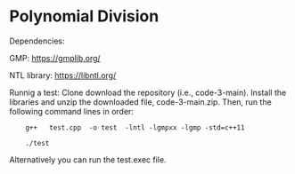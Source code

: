 # Polynomial Division

Dependencies:

GMP: https://gmplib.org/

NTL library: https://libntl.org/

Runnig a test: 
Clone download the repository (i.e., code-3-main). Install the libraries and unzip the downloaded file, code-3-main.zip. Then, run the following command lines in order:

        g++   test.cpp  -o test  -lntl -lgmpxx -lgmp -std=c++11
        
        ./test


Alternatively you can run the test.exec file. 
